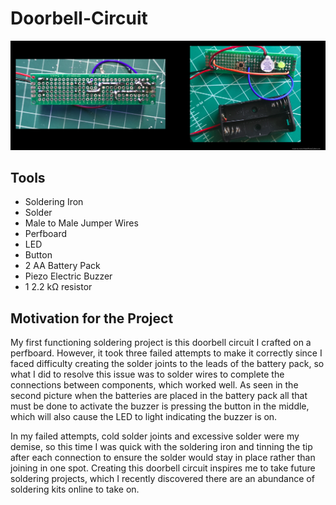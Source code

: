 <h1> Doorbell-Circuit</h1>

<img src="DBTgallery.png">

<h2>Tools</h2>
<ul>
  <li>Soldering Iron</li>
  <li>Solder</li>
  <li>Male to Male Jumper Wires</li>
  <li>Perfboard</li>
  <li>LED</li>
  <li>Button</li>
  <li>2 AA Battery Pack</li>
  <li>Piezo Electric Buzzer</li>
  <li>1 2.2 k<span>&#8486;</span> resistor</li>
</ul>  

<h2>Motivation for the Project</h2>

My first functioning soldering project is this doorbell circuit I crafted on a perfboard. However, it took three failed attempts to make it correctly since I faced difficulty creating the solder joints to the leads of the battery pack, so what I did to resolve this issue was to solder wires to complete the connections between components, which worked well. As seen in the second picture when the batteries are placed in the battery pack all that must be done to activate the buzzer is pressing the button in the middle, which will also cause the LED to light indicating the buzzer is on. 

In my failed attempts, cold solder joints and excessive solder were my demise, so this time I was quick with the soldering iron and tinning the tip after each connection to ensure the solder would stay in place rather than joining in one spot. Creating this doorbell circuit inspires me to take future soldering projects, which I recently discovered there are an abundance of soldering kits online to take on.

